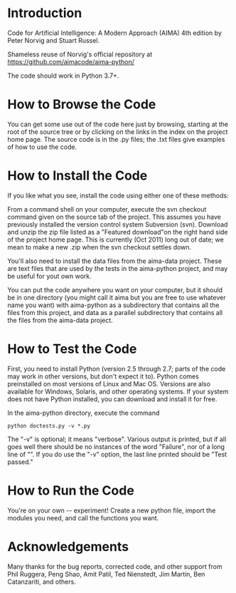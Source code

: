 # Introduction

Code for Artificial Intelligence: A Modern Approach (AIMA) 4th edition by Peter Norvig and Stuart Russel.

Shameless reuse of Norvig's official repository at https://github.com/aimacode/aima-python/ 

The code should work in Python 3.7+.

# How to Browse the Code

You can get some use out of the code here just by browsing, starting at the root of the source tree or by clicking on the links in the index on the project home page. The source code is in the .py files; the .txt files give examples of how to use the code.

# How to Install the Code

If you like what you see, install the code using either one of these methods:

From a command shell on your computer, execute the svn checkout command given on the source tab of the project. This assumes you have previously installed the version control system Subversion (svn).
Download and unzip the zip file listed as a "Featured download"on the right hand side of the project home page. This is currently (Oct 2011) long out of date; we mean to make a new .zip when the svn checkout settles down.

You'll also need to install the data files from the aima-data project. These are text files that are used by the tests in the aima-python project, and may be useful for yout own work.

You can put the code anywhere you want on your computer, but it should be in one directory (you might call it aima but you are free to use whatever name you want) with aima-python as a subdirectory that contains all the files from this project, and data as a parallel subdirectory that contains all the files from the aima-data project.

# How to Test the Code

First, you need to install Python (version 2.5 through 2.7; parts of the code may work in other versions, but don't expect it to). Python comes preinstalled on most versions of Linux and Mac OS. Versions are also available for Windows, Solaris, and other operating systems. If your system does not have Python installed, you can download and install it for free.

In the aima-python directory, execute the command

    python doctests.py -v *.py

The "-v" is optional; it means "verbose". Various output is printed, but if all goes well there should be no instances of the word "Failure", nor of a long line of "". If you do use the "-v" option, the last line printed should be "Test passed."

# How to Run the Code

You're on your own -- experiment! Create a new python file, import the modules you need, and call the functions you want.

# Acknowledgements

Many thanks for the bug reports, corrected code, and other support from Phil Ruggera, Peng Shao, Amit Patil, Ted Nienstedt, Jim Martin, Ben Catanzariti, and others.
